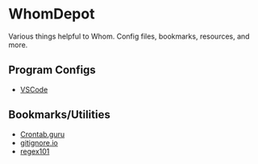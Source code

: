 # WhomDepot
Various things helpful to Whom. Config files, bookmarks, resources, and more.

## Program Configs

 * [VSCode](https://github.com/itswhom/WhomDepot/tree/main/VSCode)
 
## Bookmarks/Utilities

 * [Crontab.guru](https://crontab.guru/)
 * [gitignore.io](https://gitignore.io/)
 * [regex101](https://regex101.com/)
